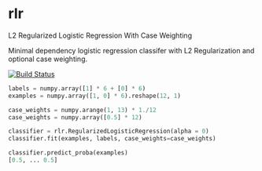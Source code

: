 # rlr
L2 Regularized Logistic Regression With Case Weighting

Minimal dependency logistic regression classifer with L2 Regularization and optional case weighting.

[![Build Status](https://travis-ci.org/datamade/rlr.svg)](https://travis-ci.org/datamade/rlr)

```python
labels = numpy.array([1] * 6 + [0] * 6)
examples = numpy.array([1, 0] * 6).reshape(12, 1)

case_weights = numpy.arange(1, 13) * 1./12
case_weights = numpy.array([0.5] * 12)

classifier = rlr.RegularizedLogisticRegression(alpha = 0)
classifier.fit(examples, labels, case_weights=case_weights)

classifier.predict_proba(examples)
[0.5, ... 0.5]
```

